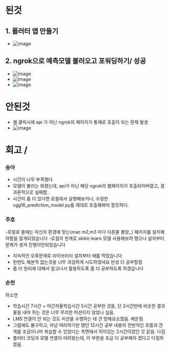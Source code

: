 # 된것
## 1. 플러터 앱 만들기
  - ![image](https://github.com/user-attachments/assets/7a12acb0-4205-42ce-9c75-941cb4825e85)
  
## 2. ngrok으로 예측모델 불러오고 포워딩하기/ 성공
   
  - ![image](https://github.com/user-attachments/assets/ec6451a8-be00-4a23-9b12-b3259a49db61)
  - ![image](https://github.com/user-attachments/assets/7a4b4567-edd7-49da-ab0a-6616bc5b92d4)
  - ![image](https://github.com/user-attachments/assets/cf83aa71-3d6c-4220-bd98-e5189d895490)

# 안된것

  - 웹 클릭시에 api 가 아닌 ngrok의 페이지가 통채로 호출이 되는 문제 발생
  - ![image](https://github.com/user-attachments/assets/c30eab6b-48c1-4243-8922-fb7bb50cc473)

# 회고 / 

### 승아
- 시간이 너무 부족했다.
- 모델이 불러는 와졌는데, api가 아닌 해당 ngrok의 웹페이지가 호출되어버렸고, 결과론적으로 실패함..
- 시간이 좀 더 있다면 로컬에서 실행해보거나, 수정한 vgg16_prediction_model.py를 제대로 호출해봐야 할듯하다.
 
### 주호

-로컬로 쓸때는 자신의 환경에 맞는(mac m2,m3 마다 다른줄 몰랐,,) 패키지를 설치해야함을 알게되었습니다 
-로컬의 한계로 skikit-learn 모델 사용해보려 했으나 설치부터 문제가 생겨 진행이안되었습니다
- 지속적인 오류문제로 라이브러리 설치부터 애를 먹었습니다 
- 한번도 해본적 없는것을 너무 과감하게 시도하였네요 
반성 더 공부할점
- 좀 더 원리에 대해서 알고나서 활용하도록 좀 더 공부하도록 하겠습니다

### 순천

하소연
- 학습시간 7시간 + 야간자율학습시간 5시간 공부한 것을, 단 2시간만에 비슷한 결과물을 내야 하는 것은 너무 무리한 미션이지 않았나 싶음.
- LMS 연결이 안 되는 것도 미션을 수행하는 데 큰 방해요소였음.
배운점
- 그럼에도 불구하고, 마냥 따라하기만 했던 12시간 공부 내용의 전반적인 흐름과 관계를 조금이나마 복습할 수 있었다는 측면에서 의미있는 2시간이었던 것 같음.
다짐
- 플러터 코딩과 모델 연결이 어려웠는데, 이 부분을 조금 더 공부해야 겠다고 다짐하였음.
